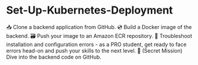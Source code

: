 # Set-Up-Kubernetes-Deployment
📥 Clone a backend application from GitHub.    💿 Build a Docker image of the backend.    🗃️ Push your image to an Amazon ECR repository.    🤯 Troubleshoot installation and configuration errors - as a PRO student, get ready to face errors head-on and push your skills to the next level.    💎 (Secret Mission) Dive into the backend code on GitHub.
